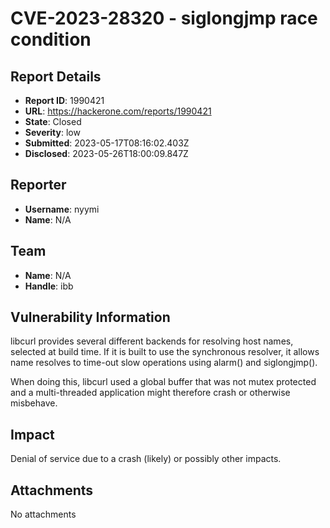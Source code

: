 #  CVE-2023-28320 - siglongjmp race condition

## Report Details
- **Report ID**: 1990421
- **URL**: https://hackerone.com/reports/1990421
- **State**: Closed
- **Severity**: low
- **Submitted**: 2023-05-17T08:16:02.403Z
- **Disclosed**: 2023-05-26T18:00:09.847Z

## Reporter
- **Username**: nyymi
- **Name**: N/A

## Team
- **Name**: N/A
- **Handle**: ibb

## Vulnerability Information
libcurl provides several different backends for resolving host names, selected at build time. If it is built to use the synchronous resolver, it allows name resolves to time-out slow operations using alarm() and siglongjmp().

When doing this, libcurl used a global buffer that was not mutex protected and a multi-threaded application might therefore crash or otherwise misbehave.

## Impact

Denial of service due to a crash (likely) or possibly other impacts.

## Attachments
No attachments
